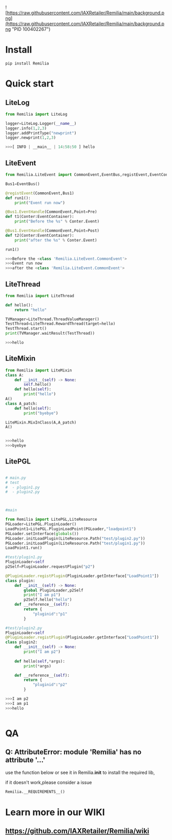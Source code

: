 ![https://raw.githubusercontent.com/IAXRetailer/Remilia/main/background.png](https://raw.githubusercontent.com/IAXRetailer/Remilia/main/background.png "PID 100402267")

# Install

```shell
pip install Remilia
```

# Quick start

## LiteLog

```python
from Remilia import LiteLog

logger=LiteLog.Logger(__name__)
logger.info(1,2,3)
logger.addPrintType("newprint")
logger.newprint(1,2,3)

>>>[ INFO | __main__ | 14:58:50 ] hello
```

## LiteEvent

```python
from Remilia.LiteEvent import CommonEvent,EventBus,registEvent,EventContainer,Pre,Post

Bus1=EventBus()

@registEvent(CommonEvent,Bus1)
def run1():
    print("Event run now")

@Bus1.EventHandle(CommonEvent,Point=Pre)
def t1(Conter:EventContainer):
    print("Before the %s" % Conter.Event)

@Bus1.EventHandle(CommonEvent,Point=Post)
def t2(Conter:EventContainer):
    print("after the %s" % Conter.Event)

run1()

>>>Before the <class 'Remilia.LiteEvent.CommonEvent'>
>>>Event run now
>>>after the <class 'Remilia.LiteEvent.CommonEvent'>
```

## LiteThread

```python
from Remilia import LiteThread

def hello():
    return "hello"

TVManager=LiteThread.ThreadValueManager()
TestThread=LiteThread.RewardThread(target=hello)
TestThread.start()
print(TVManager.waitResult(TestThread))

>>>hello
```

## LiteMixin

```python
from Remilia import LiteMixin
class A:
    def __init__(self) -> None:
        self.hello()
    def hello(self):
        print("hello")
A()
class A_patch:
    def hello(self):
        print("byebye")

LiteMixin.MixInClass(A,A_patch)
A()


>>>hello
>>>byebye
```

## LitePGL

```python

# main.py
# test
#  - plugin1.py
#  - plugin2.py



#main

from Remilia import LitePGL,LiteResource
PGLoader=LitePGL.PluginLoader()
LoadPoint1=LitePGL.PluginLoadPoint(PGLoader,"loadpoint1")
PGLoader.setInterface(globals())
PGLoader.initLoadPlugin(LiteResource.Path("test/plugin2.py"))
PGLoader.initLoadPlugin(LiteResource.Path("test/plugin1.py"))
LoadPoint1.run()

#test/plugin1.py
PluginLoader=self
p2Self=PluginLoader.requestPlugin("p2")

@PluginLoader.registPlugin(PluginLoader.getInterface["LoadPoint1"])
class plugin:
    def __init__(self) -> None:
        global PluginLoader,p2Self
        print("I am p1")
        p2Self.hello("hello")
    def __reference__(self):
        return {
            "pluginid":"p1"
        }

#test/plugin2.py
PluginLoader=self
@PluginLoader.registPlugin(PluginLoader.getInterface["LoadPoint1"])
class plugin2:
    def __init__(self) -> None:
        print("I am p2")
    
    def hello(self,*args):
        print(*args)

    def __reference__(self):
        return {
            "pluginid":"p2"
        }

>>>I am p2
>>>I am p1
>>>hello



```
# QA

## Q: AttributeError: module 'Remilia' has no attribute '...'

use the function below or see it in Remilia.__init__ to install the required lib,

if it doesn't work,please consider a issue

```python
Remilia.__REQUIREMENTS__()
```
# Learn more in our WIKI

## https://github.com/IAXRetailer/Remilia/wiki